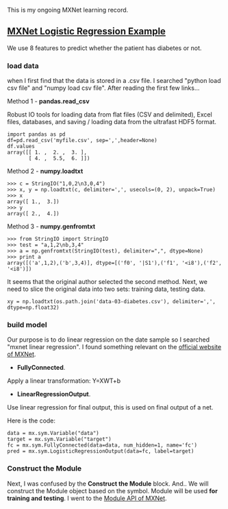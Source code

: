 This is my ongoing MXNet learning record.

## [MXNet Logistic Regression Example](https://github.com/xiandong79/aws-summit-2017-seoul/blob/master/mxnet-logistic_regression_diabetes.ipynb)

We use 8 features to predict whether the patient has diabetes or not.

### load data
when I first find that the data is stored in a .csv file. I searched "python load csv file" and "numpy load csv file". After reading the first few links...

Method 1 - **pandas.read_csv**

Robust IO tools for loading data from flat files (CSV and delimited), Excel files, databases, and saving / loading data from the ultrafast HDF5 format.

```
import pandas as pd
df=pd.read_csv('myfile.csv', sep=',',header=None)
df.values
array([[ 1. ,  2. ,  3. ],
       [ 4. ,  5.5,  6. ]])
```



Method 2 - **numpy.loadtxt**

```
>>> c = StringIO("1,0,2\n3,0,4")
>>> x, y = np.loadtxt(c, delimiter=',', usecols=(0, 2), unpack=True)
>>> x
array([ 1.,  3.])
>>> y
array([ 2.,  4.])
```

Method 3 - **numpy.genfromtxt**

```
>>> from StringIO import StringIO
>>> test = "a,1,2\nb,3,4"
>>> a = np.genfromtxt(StringIO(test), delimiter=",", dtype=None)
>>> print a
array([('a',1,2),('b',3,4)], dtype=[('f0', '|S1'),('f1', '<i8'),('f2', '<i8')])
```
It seems that the original author selected the second method. Next, we need to slice the original data into two sets:  training data, testing data.

```
xy = np.loadtxt(os.path.join('data-03-diabetes.csv'), delimiter=',', dtype=np.float32)
```

### build model

Our purpose is to do linear regression on the date sample so I searched "mxnet linear regression". I found something relevant on the [official website of MXNet](http://mxnet.io/api/python/symbol.html).

- **FullyConnected**. 

Apply a linear transformation: Y=XWT+b

- **LinearRegressionOutput**. 

Use linear regression for final output, this is used on final output of a net.

Here is the code:

```
data = mx.sym.Variable("data")
target = mx.sym.Variable("target")
fc = mx.sym.FullyConnected(data=data, num_hidden=1, name='fc')
pred = mx.sym.LogisticRegressionOutput(data=fc, label=target)
```

### Construct the Module
Next, I was confused by the **Construct the Module** block. And.. We will construct the Module object based on the symbol. Module will be used **for training and testing**. I went to the [Module API of MXNet](http://mxnet.io/api/python/module.html).



